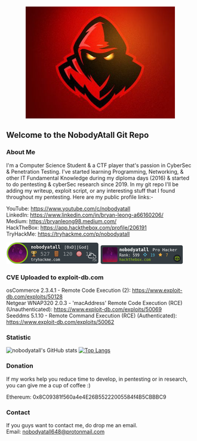 <p align="center">
  <img src="redteam2.jpg">
</p>

## Welcome to the NobodyAtall Git Repo

### About Me
I'm a Computer Science Student & a CTF player that's passion in CyberSec & Penetration Testing. I've started learning Programming, Networking, & other IT Fundamental Knowledge during my diploma days (2016) & started to do pentesting & cyberSec research since 2019. In my git repo I'll be adding my writeup, exploit script, or any interesting stuff that I found throughout my pentesting. Here are my public profile links:-

YouTube: https://www.youtube.com/c/nobodyatall <br>
LinkedIn: https://www.linkedin.com/in/bryan-leong-a66160206/ <br>
Medium: https://bryanleong98.medium.com/ <br>
HackTheBox: https://app.hackthebox.com/profile/206191 <br>
TryHackMe: https://tryhackme.com/p/nobodyatall

![alt text](thm.png)
![alt text](206191.png)

### CVE Uploaded to exploit-db.com
osCommerce 2.3.4.1 - Remote Code Execution (2): https://www.exploit-db.com/exploits/50128  <br>
Netgear WNAP320 2.0.3 - 'macAddress' Remote Code Execution (RCE) (Unauthenticated): https://www.exploit-db.com/exploits/50069 <br>
Seeddms 5.1.10 - Remote Command Execution (RCE) (Authenticated): https://www.exploit-db.com/exploits/50062 <br>

### Statistic
![nobodyatall's GitHub stats](https://github-readme-stats.vercel.app/api?username=nobodyatall648&show_icons=true&theme=radical)
[![Top Langs](https://github-readme-stats.vercel.app/api/top-langs/?username=nobodyatall648&hide=html&theme=tokyonight&layout=compact)](https://github.com/anuraghazra/github-readme-stats)

### Donation
If my works help you reduce time to develop, in pentesting or in research, you can give me a cup of coffee :) 

Ethereum: 0x8C09381f560a4e4E26B55222005584f4B5CBBBC9

### Contact
If you guys want to contact me, do drop me an email. <br>
Email: nobodyatall648@protonmail.com
